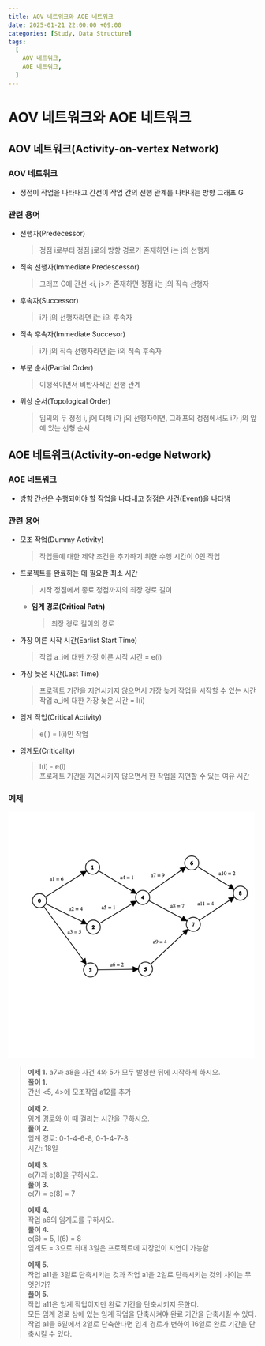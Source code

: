 ```yaml
---
title: AOV 네트워크와 AOE 네트워크
date: 2025-01-21 22:00:00 +09:00
categories: [Study, Data Structure]
tags:
  [
    AOV 네트워크,
    AOE 네트워크,
  ]
---
```


#   AOV 네트워크와 AOE 네트워크

##  AOV 네트워크(Activity-on-vertex Network)

### AOV 네트워크
-   정점이 작업을 나타내고 간선이 작업 간의 선행 관계를 나타내는 방향 그래프 G

### 관련 용어
-   선행자(Predecessor)
    >   정점 i로부터 정점 j로의 방향 경로가 존재하면 i는 j의 선행자
-   직속 선행자(Immediate Predescessor)
    >   그래프 G에 간선 <i, j>가 존재하면 정점 i는 j의 직속 선행자
-   후속자(Successor)
    >   i가 j의 선행자라면 j는 i의 후속자
-   직속 후속자(Immediate Succesor)
    >   i가 j의 직속 선행자라면 j는 i의 직속 후속자
-   부분 순서(Partial Order)
    >   이행적이면서 비반사적인 선행 관계
-   위상 순서(Topological Order)
    >   임의의 두 정점 i, j에 대해 i가 j의 선행자이면, 그래프의 정점에서도 i가 j의 앞에 있는 선형 순서

##  AOE 네트워크(Activity-on-edge Network)

### AOE 네트워크
-   방향 간선은 수행되어야 할 작업을 나타내고 정점은 사건(Event)을 나타냄

### 관련 용어
-   모조 작업(Dummy Activity)
    >   작업들에 대한 제약 조건을 추가하기 위한 수행 시간이 0인 작업
-   프로젝트를 완료하는 데 필요한 최소 시간
    >   시작 정점에서 종료 정점까지의 최장 경로 길이
    -   **임계 경로(Critical Path)**
        >   최장 경로 길이의 경로
-   가장 이른 시작 시간(Earlist Start Time)
    >   작업 a_i에 대한 가장 이른 시작 시간 = e(i)
-   가장 늦은 시간(Last Time)
    >   프로젝트 기간을 지연시키지 않으면서 가장 늦게 작업을 시작할 수 있는 시간
    >   작업 a_i에 대한 가장 늦은 시간 = l(i)
-   임계 작업(Critical Activity)
    >   e(i) = l(i)인 작업
-   임계도(Criticality)
    >   l(i) - e(i)   
    >   프로제트 기간을 지연시키지 않으면서 한 작업을 지연할 수 있는 여유 시간

### 예제
<a><img src = "/assets/img/graph.png" width = "500" hegiht = "500"></a>

>   **예제 1.**
>   a7과 a8을 사건 4와 5가 모두 발생한 뒤에 시작하게 하시오.   
>   **풀이 1.**   
>   간선 <5, 4>에 모조작업 a12를 추가   
>      
>   **예제 2.**   
>   임계 경로와 이 때 걸리는 시간을 구하시오.   
>   **풀이 2.**   
>   임계 경로: 0-1-4-6-8, 0-1-4-7-8   
>   시간: 18일   
>      
>   **예제 3.**   
>   e(7)과 e(8)을 구하시오.   
>   **풀이 3.**   
>   e(7) = e(8) = 7   
>      
>   **예제 4.**   
>   작업 a6의 임계도를 구하시오.   
>   **풀이 4.**   
>   e(6) = 5, l(6) = 8   
>   임계도 = 3으로 최대 3일은 프로젝트에 지장없이 지연이 가능함   
>      
>   **예제 5.**   
>   작업 a11을 3일로 단축시키는 것과 작업 a1을 2일로 단축시키는 것의 차이는 무엇인가?   
>   **풀이 5.**   
>   작업 a11은 임계 작업이지만 완료 기간을 단축시키지 못한다.   
>   모든 임계 경로 상에 있는 임계 작업을 단축시켜야 완료 기간을 단축시킬 수 있다.   
>   작업 a1을 6일에서 2일로 단축한다면 임계 경로가 변하여 16일로 완료 기간을 단축시킬 수 있다.   
